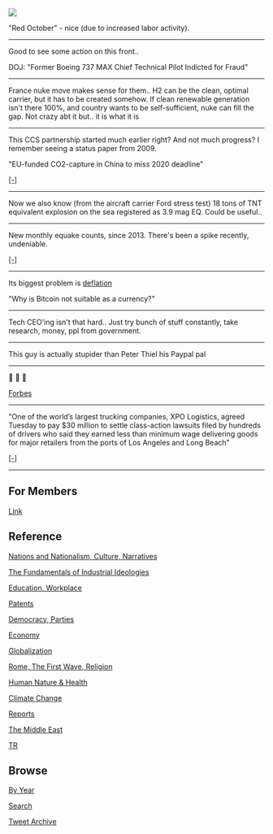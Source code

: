 <img src="https://drive.google.com/uc?export=view&id=1B2wf9R7AMH1d7Vw6e2mucLbIQ5NSjir7"/>

"Red October" - nice (due to increased labor activity).

---

Good to see some action on this front.. 

DOJ: "Former Boeing 737 MAX Chief Technical Pilot Indicted for Fraud"

---

France nuke move makes sense for them.. H2 can be the clean, optimal
carrier, but it has to be created somehow. If clean renewable
generation isn't there 100%, and country wants to be self-sufficient,
nuke can fill the gap. Not crazy abt it but.. it is what it is

---

This CCS partnership started much earlier right? And not much
progress? I remember seeing a status paper from 2009.

"EU-funded CO2-capture in China to miss 2020 deadline"

[[-]](https://euobserver.com/eu-china/144579)

---

Now we also know (from the aircraft carrier Ford stress test) 18 tons
of TNT equivalent explosion on the sea registered as 3.9 mag EQ. Could
be useful..

---

New monthly equake counts, since 2013. There's been a spike recently,
undeniable.

[[-]](2019/05/natdisaster.md#equakes)

---

Its biggest problem is [deflation](2016/11/bitcoin.md#deflation)

"Why is Bitcoin not suitable as a currency?"

---

Tech CEO'ing isn't that hard.. Just try bunch of stuff constantly,
take research, money, ppl from government.

---

This guy is actually stupider than Peter Thiel his Paypal pal

---

🤣 🤣 🤣 

[Forbes](https://www.forbes.com/sites/joewalsh/2021/03/13/elon-musks-false-covid-predictions-a-timeline/)

---

"One of the world’s largest trucking companies, XPO Logistics, agreed
Tuesday to pay $30 million to settle class-action lawsuits filed by
hundreds of drivers who said they earned less than minimum wage
delivering goods for major retailers from the ports of Los Angeles and
Long Beach"

[[-]](https://www.latimes.com/business/story/2021-10-13/la-fi-port-trucker-xpo-settlements)

---

## For Members

[Link](https://thirdwave-members.herokuapp.com)

## Reference

[Nations and Nationalism, Culture, Narratives](/2013/02/nations-and-nationalism.md)

[The Fundamentals of Industrial Ideologies](/2011/04/fundamentals-of-industrial-ideologies.md)

[Education, Workplace](2017/09/education-workplace.md)

[Patents](/2018/09/patents.md)

[Democracy, Parties](/2016/11/democracy.md)

[Economy](/2018/05/economy.md)

[Globalization](/2018/09/globalization.md)

[Rome, The First Wave, Religion](/2017/12/rome.md)

[Human Nature & Health](/2020/07/human-nature.md)

[Climate Change](/2018/12/climate.md)

[Reports](/2019/05/reports.md)

[The Middle East](/2019/07/middleeast.md)

[TR](../tr)

## Browse

[By Year](years.md)

[Search](search.html)

[Tweet Archive](/tweets/README.md)


